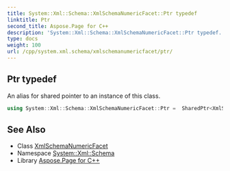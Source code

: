 ```yaml
---
title: System::Xml::Schema::XmlSchemaNumericFacet::Ptr typedef
linktitle: Ptr
second_title: Aspose.Page for C++
description: 'System::Xml::Schema::XmlSchemaNumericFacet::Ptr typedef. An alias for shared pointer to an instance of this class in C++.'
type: docs
weight: 100
url: /cpp/system.xml.schema/xmlschemanumericfacet/ptr/
---
```

## Ptr typedef


An alias for shared pointer to an instance of this class.

```cpp
using System::Xml::Schema::XmlSchemaNumericFacet::Ptr =  SharedPtr<XmlSchemaNumericFacet>
```

## See Also

* Class [XmlSchemaNumericFacet](../)
* Namespace [System::Xml::Schema](../../)
* Library [Aspose.Page for C++](../../../)
